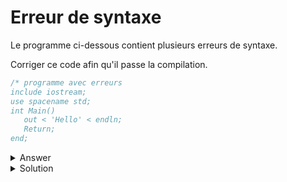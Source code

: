 # Erreur de syntaxe
Le programme ci-dessous contient plusieurs erreurs de syntaxe.

Corriger ce code afin qu'il passe la compilation.

~~~cpp
/* programme avec erreurs
include iostream;
use spacename std;
int Main()
   out < 'Hello' < endln;
   Return;
end;
~~~

<details>
<summary>Answer</summary>

~~~cpp
/* programme avec erreurs*/
#include iostream;
use spacename std;
int main()
{
   cout << "Hello" << endl;
   return 0;
}
~~~
</details>
<details>
<summary>Solution</summary>

~~~cpp
// programme sans erreurs ... ou
/* programme sans erreurs */
#include <iostream>
using namespace std;
int main() {

   cout << "Hello" << endl;
   // ou
   // cout << "Hello\n";
   
   return 0;
   // ou mieux
   // return EXIT_SUCCESS;
}
~~~
### Explications
1. un commentaire "/*" doit être fermé
1. manque un # => **#include** ...
1. use spacename => us**ing** **name**space
1. Main => main
1. manque une "}" ouvrante
1. out => **c**out
1. 'Hello' => "Hello" ( *serait ok pour un caractère : 'a'* )
1. Return => **r**eturn + valeur
1. end n'est pas une instruction
1. manque une "}" fermante

*Sans doute écrit trop top le matin ;)*
</details>
